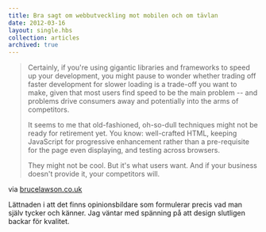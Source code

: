 ```yaml
---
title: Bra sagt om webbutveckling mot mobilen och om tävlan
date: 2012-03-16
layout: single.hbs
collection: articles
archived: true
---
```

> Certainly, if you're using gigantic libraries and frameworks to speed
> up your development, you might pause to wonder whether trading off
> faster development for slower loading is a trade-off you want to make,
> given that most users find speed to be the main problem -- and
> problems drive consumers away and potentially into the arms of
> competitors.
>
> It seems to me that old-fashioned, oh-so-dull techniques might not be
> ready for retirement yet. You know: well-crafted HTML, keeping
> JavaScript for progressive enhancement rather than a pre-requisite for
> the page even displaying, and testing across browsers.
>
> They might not be cool. But it's what users want. And if your business
> doesn't provide it, your competitors will.

via
[brucelawson.co.uk](http://www.brucelawson.co.uk/2012/what-users-want-from-mobile-and-what-we-can-re-learn-from-them/)

Lättnaden i att det finns opinionsbildare som formulerar precis vad man
själv tycker och känner. Jag väntar med spänning på att design slutligen
backar för kvalitet.